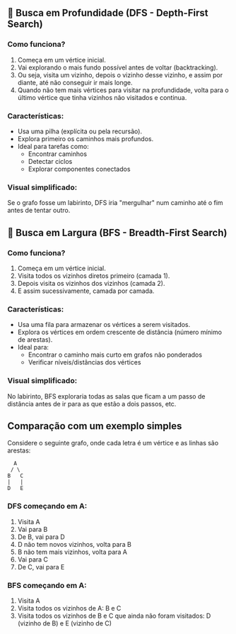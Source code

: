 ## 🔎 Busca em Profundidade (DFS - Depth-First Search)

### Como funciona?
1.  Começa em um vértice inicial.
2.  Vai explorando o mais fundo possível antes de voltar (backtracking).
3.  Ou seja, visita um vizinho, depois o vizinho desse vizinho, e assim por diante, até não conseguir ir mais longe.
4.  Quando não tem mais vértices para visitar na profundidade, volta para o último vértice que tinha vizinhos não visitados e continua.

### Características:
* Usa uma pilha (explícita ou pela recursão).
* Explora primeiro os caminhos mais profundos.
* Ideal para tarefas como:
    * Encontrar caminhos
    * Detectar ciclos
    * Explorar componentes conectados

### Visual simplificado:
Se o grafo fosse um labirinto, DFS iria "mergulhar" num caminho até o fim antes de tentar outro.

## 🔎 Busca em Largura (BFS - Breadth-First Search)

### Como funciona?
1.  Começa em um vértice inicial.
2.  Visita todos os vizinhos diretos primeiro (camada 1).
3.  Depois visita os vizinhos dos vizinhos (camada 2).
4.  E assim sucessivamente, camada por camada.

### Características:
* Usa uma fila para armazenar os vértices a serem visitados.
* Explora os vértices em ordem crescente de distância (número mínimo de arestas).
* Ideal para:
    * Encontrar o caminho mais curto em grafos não ponderados
    * Verificar níveis/distâncias dos vértices

### Visual simplificado:
No labirinto, BFS exploraria todas as salas que ficam a um passo de distância antes de ir para as que estão a dois passos, etc.

## Comparação com um exemplo simples

Considere o seguinte grafo, onde cada letra é um vértice e as linhas são arestas:

```
  A
 / \
B   C
|   |
D   E
```

### DFS começando em A:
1.  Visita A
2.  Vai para B
3.  De B, vai para D
4.  D não tem novos vizinhos, volta para B
5.  B não tem mais vizinhos, volta para A
6.  Vai para C
7.  De C, vai para E

### BFS começando em A:
1.  Visita A
2.  Visita todos os vizinhos de A: B e C
3.  Visita todos os vizinhos de B e C que ainda não foram visitados: D (vizinho de B) e E (vizinho de C)